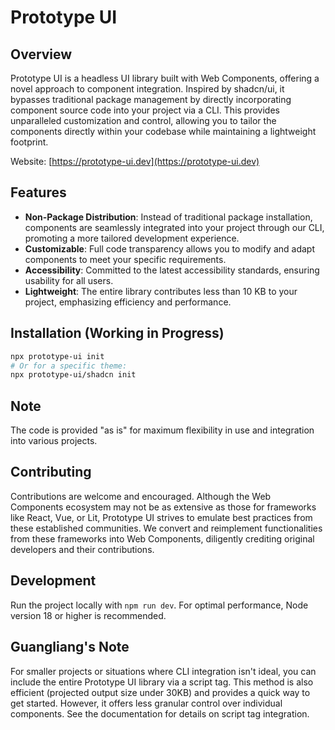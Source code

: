 # Prototype UI

## Overview

Prototype UI is a headless UI library built with Web Components, offering a novel approach to component integration. Inspired by shadcn/ui, it bypasses traditional package management by directly incorporating component source code into your project via a CLI. This provides unparalleled customization and control, allowing you to tailor the components directly within your codebase while maintaining a lightweight footprint. 

Website: [https://prototype-ui.dev](https://prototype-ui.dev)

## Features

- **Non-Package Distribution**: Instead of traditional package installation, components are seamlessly integrated into your project through our CLI, promoting a more tailored development experience.
- **Customizable**: Full code transparency allows you to modify and adapt components to meet your specific requirements.
- **Accessibility**: Committed to the latest accessibility standards, ensuring usability for all users.
- **Lightweight**: The entire library contributes less than 10 KB to your project, emphasizing efficiency and performance.

## Installation (Working in Progress)

```bash
npx prototype-ui init
# Or for a specific theme:
npx prototype-ui/shadcn init
```

## Note

The code is provided "as is" for maximum flexibility in use and integration into various projects.

## Contributing

Contributions are welcome and encouraged. Although the Web Components ecosystem may not be as extensive as those for frameworks like React, Vue, or Lit, Prototype UI strives to emulate best practices from these established communities. We convert and reimplement functionalities from these frameworks into Web Components, diligently crediting original developers and their contributions.

## Development

Run the project locally with `npm run dev`. For optimal performance, Node version 18 or higher is recommended.

## Guangliang's Note

For smaller projects or situations where CLI integration isn't ideal, you can include the entire Prototype UI library via a script tag. This method is also efficient (projected output size under 30KB) and provides a quick way to get started.  However, it offers less granular control over individual components.  See the documentation for details on script tag integration.
